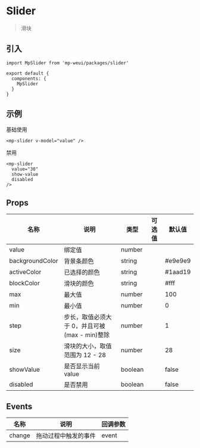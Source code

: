 # Slider

> 滑块

## 引入

    import MpSlider from 'mp-weui/packages/slider'

    export default {
      components: {
        MpSlider
      }
    }

## 示例

基础使用

    <mp-slider v-model="value" />

禁用

    <mp-slider
      value="30"
      show-value
      disabled
    />

## Props

名称 | 说明 | 类型 | 可选值 | 默认值
-- | -- | -- | -- | --
value | 绑定值 | number |  |
backgroundColor | 背景条颜色 | string  |  | #e9e9e9
activeColor | 已选择的颜色 | string  |  | #1aad19
blockColor | 滑块的颜色 | string  |  | #fff
max | 最大值 | number  |  | 100
min | 最小值 | number  |  | 0
step | 步长，取值必须大于 0，并且可被(max - min)整除	 | number  |  | 1
size | 滑块的大小，取值范围为 12 - 28 | number  |  | 28
showValue | 是否显示当前 value | boolean  |  | false
disabled | 是否禁用 | boolean  |  | false

## Events

名称 | 说明 | 回调参数
-- | -- | -- |
change | 拖动过程中触发的事件 | event
